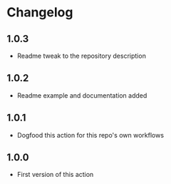 # Changelog

## 1.0.3

- Readme tweak to the repository description

## 1.0.2

- Readme example and documentation added

## 1.0.1

- Dogfood this action for this repo's own workflows

## 1.0.0

- First version of this action
